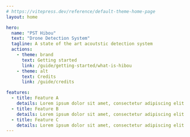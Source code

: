 ```yaml
---
# https://vitepress.dev/reference/default-theme-home-page
layout: home

hero:
  name: "PST Hibou"
  text: "Drone Detection System"
  tagline: A state of the art acoutstic detection system
  actions:
    - theme: brand
      text: Getting started
      link: /guide/getting-started/what-is-hibou
    - theme: alt
      text: Credits
      link: /guide/credits

features:
  - title: Feature A
    details: Lorem ipsum dolor sit amet, consectetur adipiscing elit
  - title: Feature B
    details: Lorem ipsum dolor sit amet, consectetur adipiscing elit
  - title: Feature C
    details: Lorem ipsum dolor sit amet, consectetur adipiscing elit
---
```

